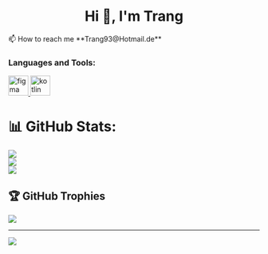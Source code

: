 <h1 align="center">Hi 👋, I'm Trang</h1>
 📫 How to reach me **Trang93@Hotmail.de**

<h3 align="left">Languages and Tools:</h3>
<p align="left"> <a href="https://www.figma.com/" target="_blank" rel="noreferrer"> <img src="https://www.vectorlogo.zone/logos/figma/figma-icon.svg" alt="figma" width="40" height="40"/> </a> <a href="https://kotlinlang.org" target="_blank" rel="noreferrer"> <img src="https://www.vectorlogo.zone/logos/kotlinlang/kotlinlang-icon.svg" alt="kotlin" width="40" height="40"/> </a> </p>

# 📊 GitHub Stats:
![](https://github-readme-stats.vercel.app/api?username=ThienTrangDo&theme=dark&hide_border=false&include_all_commits=false&count_private=false)<br/>
![](https://github-readme-streak-stats.herokuapp.com/?user=ThienTrangDo&theme=dark&hide_border=false)<br/>
![](https://github-readme-stats.vercel.app/api/top-langs/?username=ThienTrangDo&theme=dark&hide_border=false&include_all_commits=false&count_private=false&layout=compact)

## 🏆 GitHub Trophies
![](https://github-profile-trophy.vercel.app/?username=ThienTrangDo&theme=radical&no-frame=false&no-bg=true&margin-w=4)

---
[![](https://visitcount.itsvg.in/api?id=ThienTrangDo&icon=0&color=0)](https://visitcount.itsvg.in)

<!-- Proudly created with GPRM ( https://gprm.itsvg.in ) -->
